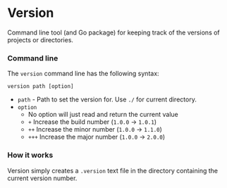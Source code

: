 # Version

Command line tool (and Go package) for keeping track of the versions of projects or directories.

### Command line

The `version` command line has the following syntax:

    version path [option]

  * `path` - Path to set the version for.  Use `./` for current directory.
  * `option`
    * No option will just read and return the current value
    * `+` Increase the build number (`1.0.0` -> `1.0.1`)
    * `++` Increase the minor number (`1.0.0` -> `1.1.0`)
    * `+++` Increase the major number (`1.0.0` -> `2.0.0`)

### How it works

Version simply creates a `.version` text file in the directory containing the current version number.
